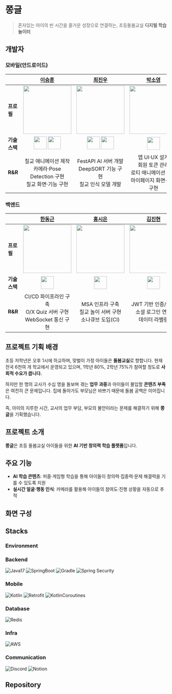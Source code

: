 # 쫑글
> 혼자있는 아이의 빈 시간을 즐거운 성장으로 연결하는, 초등돌봄교실 **디지털 학습 놀이터**

## 개발자
### 모바일(안드로이드)
| | [이승훈](https://github.com/tmdgnsle) | [최진우](https://github.com/nonani) | [박소영](https://github.com/cynapse-zip)
|-----------|:------------------------:|:---------------------------:|:--------------------------:|
| **프로필** | <img src="https://avatars.githubusercontent.com/u/65535314?v=4" width="150"/> | <img src="https://avatars.githubusercontent.com/u/30969164?v=4" width="150"/> | <img src="https://avatars.githubusercontent.com/u/189375296?v=4" width="150"/> |
| **기술 스택** | <img src="https://www.vectorlogo.zone/logos/android/android-icon.svg" width="40" height="40"/> <img src="https://www.vectorlogo.zone/logos/unity3d/unity3d-icon.svg" width="40" height="40" /> | <img src="https://www.vectorlogo.zone/logos/android/android-icon.svg" width="40" height="40"/> <img src="https://www.vectorlogo.zone/logos/python/python-icon.svg" width="40" height="40"/> | <img src="https://www.vectorlogo.zone/logos/android/android-icon.svg" width="40" height="40"/> |
| **R&R** | 칠교 애니메이션 제작 <br> 카메라·Pose Detection 구현 <br> 칠교 화면·기능 구현 | FestAPI AI 서버 개발 <br> DeepSORT 기능 구현 <br> 칠교 인식 모델 개발 | 앱 UI·UX 설계 <br> 회원 토큰 관리 <br> 로티 애니메이션 생성 <br> 마이페이지 화면·기능 구현 |

### 백엔드
| | [한동근](https://github.com/l0o0lv) | [홍시은](https://github.com/XIOZ119) | [김진현](https://github.com/jinhyun-kimm)
|-----------|:------------------------:|:---------------------------:|:--------------------------:|
| **프로필** | <img src="https://avatars.githubusercontent.com/u/128709695?v=4" width="150"/> | <img src="https://avatars.githubusercontent.com/u/63907578?v=4" width="150"/> | <img src="https://avatars.githubusercontent.com/u/113009472?v=4" width="150"/> |
| **기술 스택** | <img src="https://www.vectorlogo.zone/logos/springio/springio-icon.svg" width="40" height="40"/> | <img src="https://www.vectorlogo.zone/logos/springio/springio-icon.svg" width="40" height="40"/> | <img src="https://www.vectorlogo.zone/logos/springio/springio-icon.svg" width="40" height="40"/> |
| **R&R** | CI/CD 파이프라인 구축 <br> O/X Quiz 서버 구현 <br> WebSocket 통신 구현 | MSA 인프라 구축 <br> 칠교 놀이 서버 구현 <br> 소나큐브 도입(CI) | JWT 기반 인증/인가 <br> 소셜 로그인 연동 <br> 데이터 라벨링 |

## 프로젝트 기획 배경
초등 저학년은 오후 1시에 하교하며, 맞벌이 가정 아이들은 **돌봄교실**로 향합니다. 현재 전국 6천여 개 학교에서 운영되고 있으며, 1학년 80%, 2학년 75%가 참여할 정도로 **사회적 수요가 큽니다.**

하지만 한 명의 교사가 수십 명을 돌보며 겪는 **업무 과중**과 아이들이 몰입할 **콘텐츠 부족**은 여전히 큰 문제입니다. 집에 돌아가도 부모님은 바쁘기 때문에 돌봄 공백은 이어집니다.

즉, 아이의 지루한 시간, 교사의 업무 부담, 부모의 불안이라는 문제를 해결하기 위해 **쫑글**을 기획했습니다.

## 프로젝트 소개
**쫑글**은 초등 돌봄교실 아이들을 위한 **AI 기반 창의력 학습 플랫폼**입니다.

## 주요 기능
- **AI 학습 콘텐츠**: 퍼즐·게임형 학습을 통해 아이들이 창의력·집중력·문제 해결력을 기를 수 있도록 지원
- **실시간 얼굴·행동 인식**: 카메라를 활용해 아이들의 참여도·진행 상황을 자동으로 추적

## 화면 구성

## Stacks

### Environment

### Backend
![Java17](https://img.shields.io/badge/Java17-4D7896?style=flat&logo=Java&logoColor=white)
![SpringBoot](https://img.shields.io/badge/SpringBoot-6DB33F?style=flat&logo=Spring&logoColor=white)
![Gradle](https://img.shields.io/badge/Gradle-012F38?style=flat&logo=Gradle&logoColor=white)
![Spring Security](https://img.shields.io/badge/SpringSecurity-6BB344?style=flat&logo=SpringSecurity&logoColor=white)

### Mobile
![Kotlin](https://img.shields.io/badge/Kotlin-B916DD?style=flat&logo=Kotlin&logoColor=white)
![Retrofit](https://img.shields.io/badge/Retrofit-45B37F?style=flat&logo=Retrofit&logoColor=white)
![KotlinCoroutines](https://img.shields.io/badge/KotlinCoroutines-5468F1?style=flat&logo=KotlinCoroutines&logoColor=white)

### Database
![Redis](https://img.shields.io/badge/Redis-A41E11?style=flat&logo=Redis&logoColor=white)

### Infra
![AWS](https://img.shields.io/badge/AWS-333664?style=flat&logo=aws&logoColor=white)

### Communication
![Discord](https://img.shields.io/badge/Discord-5765F2?style=flat&logo=Discord&logoColor=white)
![Notion](https://img.shields.io/badge/Notion-000000?style=flat&logo=Notion&logoColor=white)

## Repository

